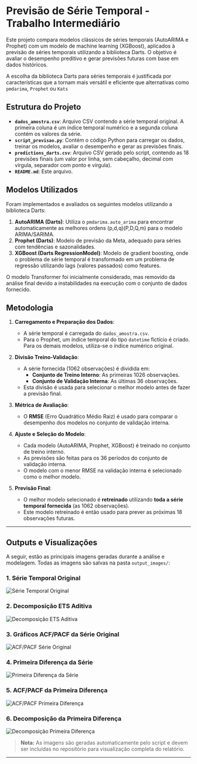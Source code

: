 # Previsão de Série Temporal - Trabalho Intermediário

Este projeto compara modelos clássicos de séries temporais (AutoARIMA e Prophet) com um modelo de machine learning (XGBoost), aplicados à previsão de séries temporais utilizando a biblioteca Darts. O objetivo é avaliar o desempenho preditivo e gerar previsões futuras com base em dados históricos. 

A escolha da biblioteca Darts para séries temporais é justificada por características que a tornam mais versátil e eficiente que alternativas como `pmdarima`, `Prophet` ou `Kats`

## Estrutura do Projeto

- **`dados_amostra.csv`**: Arquivo CSV contendo a série temporal original. A primeira coluna é um índice temporal numérico e a segunda coluna contém os valores da série.
- **`script_previsao.py`**: Contém o código Python para carregar os dados, treinar os modelos, avaliar o desempenho e gerar as previsões finais.
- **`predictions_darts.csv`**: Arquivo CSV gerado pelo script, contendo as 18 previsões finais (um valor por linha, sem cabeçalho, decimal com vírgula, separador com ponto e vírgula).
- **`README.md`**: Este arquivo.

## Modelos Utilizados

Foram implementados e avaliados os seguintes modelos utilizando a biblioteca Darts:

1. **AutoARIMA (Darts)**: Utiliza o `pmdarima.auto_arima` para encontrar automaticamente as melhores ordens (p,d,q)(P,D,Q,m) para o modelo ARIMA/SARIMA.
2. **Prophet (Darts)**: Modelo de previsão da Meta, adequado para séries com tendências e sazonalidades.
3. **XGBoost (Darts RegressionModel)**: Modelo de gradient boosting, onde o problema de série temporal é transformado em um problema de regressão utilizando lags (valores passados) como features.

O modelo Transformer foi inicialmente considerado, mas removido da análise final devido a instabilidades na execução com o conjunto de dados fornecido.

## Metodologia

1. **Carregamento e Preparação dos Dados**:
   - A série temporal é carregada do `dados_amostra.csv`.
   - Para o Prophet, um índice temporal do tipo `datetime` fictício é criado. Para os demais modelos, utiliza-se o índice numérico original.

2. **Divisão Treino-Validação**:
   - A série fornecida (1062 observações) é dividida em:
     - **Conjunto de Treino Interno**: As primeiras 1026 observações.
     - **Conjunto de Validação Interna**: As últimas 36 observações.
   - Esta divisão é usada para selecionar o melhor modelo antes de fazer a previsão final.

3. **Métrica de Avaliação**:
   - O **RMSE** (Erro Quadrático Médio Raiz) é usado para comparar o desempenho dos modelos no conjunto de validação interna.

4. **Ajuste e Seleção do Modelo**:
   - Cada modelo (AutoARIMA, Prophet, XGBoost) é treinado no conjunto de treino interno.
   - As previsões são feitas para os 36 períodos do conjunto de validação interna.
   - O modelo com o menor RMSE na validação interna é selecionado como o melhor modelo.

5. **Previsão Final**:
   - O melhor modelo selecionado é **retreinado** utilizando **toda a série temporal fornecida** (as 1062 observações).
   - Este modelo retreinado é então usado para prever as próximas 18 observações futuras.

---

## Outputs e Visualizações

A seguir, estão as principais imagens geradas durante a análise e modelagem. Todas as imagens são salvas na pasta `output_images/`:

### **1. Série Temporal Original**
![Série Temporal Original](output_images/serie_temporal_original.png)

### **2. Decomposição ETS Aditiva**
![Decomposição ETS Aditiva](output_images/decomposicao_ets_aditiva.png)

### **3. Gráficos ACF/PACF da Série Original**
![ACF/PACF Série Original](output_images/acf_pacf_serie_original.png)

### **4. Primeira Diferença da Série**
![Primeira Diferença da Série](output_images/primeira_diferenca_serie.png)

### **5. ACF/PACF da Primeira Diferença**
![ACF/PACF Primeira Diferença](output_images/acf_pacf_primeira_diferenca.png)

### **6. Decomposição da Primeira Diferença**
![Decomposição Primeira Diferença](output_images/decomposicao_primeira_diferenca.png)

> **Nota:** As imagens são geradas automaticamente pelo script e devem ser incluídas no repositório para visualização completa do relatório.

---